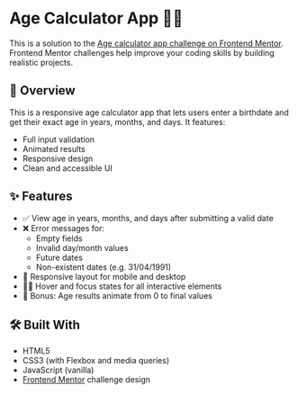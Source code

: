 # Age Calculator App 🧓📅

This is a solution to the [Age calculator app challenge on Frontend Mentor](https://www.frontendmentor.io/challenges/age-calculator-app-dF9DFFpj-Q). Frontend Mentor challenges help improve your coding skills by building realistic projects.


## 🚀 Overview

This is a responsive age calculator app that lets users enter a birthdate and get their exact age in years, months, and days. It features:

- Full input validation
- Animated results
- Responsive design
- Clean and accessible UI

## ✨ Features

- ✅ View age in years, months, and days after submitting a valid date
- ❌ Error messages for:
  - Empty fields
  - Invalid day/month values
  - Future dates
  - Non-existent dates (e.g. 31/04/1991)
- 📱 Responsive layout for mobile and desktop
- 🧑‍💻 Hover and focus states for all interactive elements
- 🎉 Bonus: Age results animate from 0 to final values

## 🛠️ Built With

- HTML5
- CSS3 (with Flexbox and media queries)
- JavaScript (vanilla)
- [Frontend Mentor](https://www.frontendmentor.io/) challenge design


